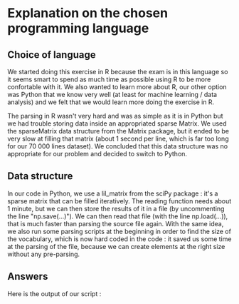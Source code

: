 # Explanation on the chosen programming language

## Choice of language
We started doing this exercise in R because the exam is in this language so it seems smart to spend as much time as possible using R to be more confortable with it.
We also wanted to learn more about R, our other option was Python that we know very well (at least for machine learning / data analysis) and we felt that we would learn more doing the exercise in R.

The parsing in R wasn't very hard and was as simple as it is in Python but we had trouble storing data inside an appropriated sparse Matrix.
We used the sparseMatrix data structure from the Matrix package, but it ended to be very slow at filling that matrix (about 1 second per line, which is far too long for our 70 000 lines dataset). We concluded that this data structure was no appropriate for our problem and decided to switch to Python.

## Data structure
In our code in Python, we use a lil_matrix from the sciPy package : it's a sparse matrix that can be filled iteratively. The reading function needs about 1 minute, but we can then store the results of it in a file (by uncommenting the line "np.save(...)"). We can then read that file (with the line np.load(...)), that is much faster than parsing the source file again. With the same idea, we also run some parsing scripts at the beginning in order to find the size of the vocabulary, which is now hard coded in the code : it saved us some time at the parsing of the file, because we can create elements at the right size without any pre-parsing.

## Answers
Here is the output of our script : 

